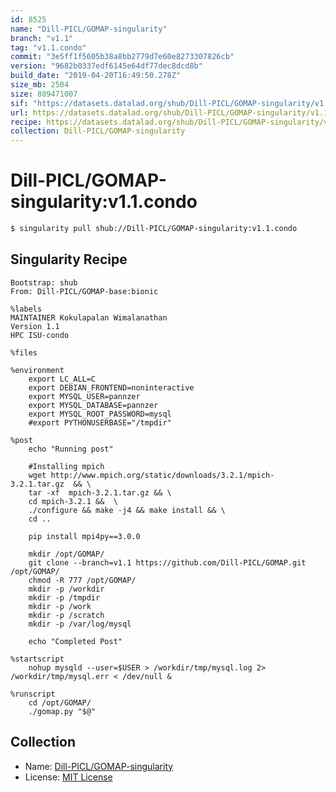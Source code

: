 ```yaml
---
id: 8525
name: "Dill-PICL/GOMAP-singularity"
branch: "v1.1"
tag: "v1.1.condo"
commit: "3e5ff1f5605b38a8bb2779d7e60e8273307826cb"
version: "9682b0337edf6145e64df77dec8dcd8b"
build_date: "2019-04-20T16:49:50.278Z"
size_mb: 2504
size: 889471007
sif: "https://datasets.datalad.org/shub/Dill-PICL/GOMAP-singularity/v1.1.condo/2019-04-20-3e5ff1f5-9682b033/9682b0337edf6145e64df77dec8dcd8b.simg"
url: https://datasets.datalad.org/shub/Dill-PICL/GOMAP-singularity/v1.1.condo/2019-04-20-3e5ff1f5-9682b033/
recipe: https://datasets.datalad.org/shub/Dill-PICL/GOMAP-singularity/v1.1.condo/2019-04-20-3e5ff1f5-9682b033/Singularity
collection: Dill-PICL/GOMAP-singularity
---
```


# Dill-PICL/GOMAP-singularity:v1.1.condo

```bash
$ singularity pull shub://Dill-PICL/GOMAP-singularity:v1.1.condo
```

## Singularity Recipe

```singularity
Bootstrap: shub
From: Dill-PICL/GOMAP-base:bionic

%labels
MAINTAINER Kokulapalan Wimalanathan
Version 1.1
HPC ISU-condo

%files 

%environment
    export LC_ALL=C
    export DEBIAN_FRONTEND=noninteractive
    export MYSQL_USER=pannzer
    export MYSQL_DATABASE=pannzer
    export MYSQL_ROOT_PASSWORD=mysql
    #export PYTHONUSERBASE="/tmpdir"
 
%post
	echo "Running post"

    #Installing mpich 
    wget http://www.mpich.org/static/downloads/3.2.1/mpich-3.2.1.tar.gz  && \
    tar -xf  mpich-3.2.1.tar.gz && \
    cd mpich-3.2.1 &&  \
    ./configure && make -j4 && make install && \
    cd ..
    
	pip install mpi4py==3.0.0

	mkdir /opt/GOMAP/
	git clone --branch=v1.1 https://github.com/Dill-PICL/GOMAP.git /opt/GOMAP/
	chmod -R 777 /opt/GOMAP/
	mkdir -p /workdir
	mkdir -p /tmpdir
	mkdir -p /work
	mkdir -p /scratch 
	mkdir -p /var/log/mysql 
	
	echo "Completed Post"

%startscript
	nohup mysqld --user=$USER > /workdir/tmp/mysql.log 2> /workdir/tmp/mysql.err < /dev/null &

%runscript
	cd /opt/GOMAP/ 
	./gomap.py "$@"
```

## Collection

 - Name: [Dill-PICL/GOMAP-singularity](https://github.com/Dill-PICL/GOMAP-singularity)
 - License: [MIT License](https://api.github.com/licenses/mit)

